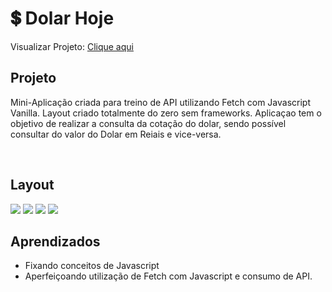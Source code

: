 # 💲 Dolar Hoje

Visualizar Projeto: [Clique aqui](https://dolarhoje.netlify.com/)
<br>

## Projeto

Mini-Aplicação criada para treino de API utilizando Fetch com Javascript Vanilla. Layout criado totalmente do zero sem frameworks.
Aplicaçao tem o objetivo de realizar a consulta da cotação do dolar, sendo possível consultar do valor do Dolar em Reiais e vice-versa.

<br>

## Layout
![](https://github.com/moraislucas/dolar-hoje/blob/master/preview/1.png)
![](https://github.com/moraislucas/dolar-hoje/blob/master/preview/2.png)
![](https://github.com/moraislucas/dolar-hoje/blob/master/preview/3.png)
![](https://github.com/moraislucas/dolar-hoje/blob/master/preview/4.png)

## Aprendizados 
- Fixando conceitos de Javascript
- Aperfeiçoando utilização de Fetch com Javascript e consumo de API.
